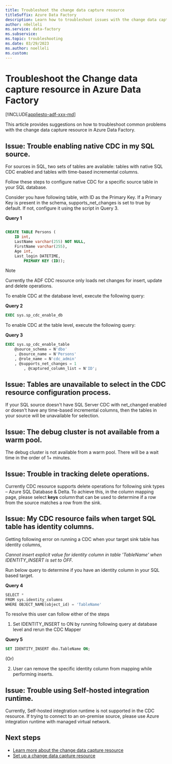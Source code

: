```yaml
---
title: Troubleshoot the change data capture resource
titleSuffix: Azure Data Factory
description: Learn how to troubleshoot issues with the change data capture resource in Azure Data Factory. 
author: n0elleli
ms.service: data-factory
ms.subservice:
ms.topic: troubleshooting
ms.date: 03/29/2023
ms.author: noelleli
ms.custom:
---
```


# Troubleshoot the Change data capture resource in Azure Data Factory
[!INCLUDE[appliesto-adf-xxx-md](includes/appliesto-adf-xxx-md.md)]

This article provides suggestions on how to troubleshoot common problems with the change data capture resource in Azure Data Factory.

## Issue: Trouble enabling native CDC in my SQL source. 

For sources in SQL, two sets of tables are available: tables with native SQL CDC enabled and tables with time-based incremental columns. 

Follow these steps to configure native CDC for a specific source table in your SQL database.

Consider you have following table, with ID as the Primary Key. If a Primary Key is present in the schema, supports_net_changes is set to true by default. If not, configure it using the script in Query 3.  

**Query 1**
```sql

CREATE TABLE Persons (
	ID int,
	LastName varchar(255) NOT NULL,
	FirstName varchar(255),
	Age int,
	Last_login DATETIME,
    	PRIMARY KEY (ID));

```

 > [!NOTE]
 > Currently the ADF CDC resource only loads net changes for insert, update and delete operations.

To enable CDC at the database level, execute the following query: 

**Query 2**

```sql
EXEC sys.sp_cdc_enable_db
```
To enable CDC at the table level, execute the following query: 

**Query 3**

```sql
EXEC sys.sp_cdc_enable_table  
	@source_schema = N'dbo'  
	, @source_name = N'Persons'  
	, @role_name = N'cdc_admin'  
	, @supports_net_changes = 1
        , @captured_column_list = N'ID';
```
    
## Issue: Tables are unavailable to select in the CDC resource configuration process. 
  
If your SQL source doesn't have SQL Server CDC with net_changed enabled or doesn't have any time-based incremental columns, then the tables in your source will be unavailable for selection. 

## Issue: The debug cluster is not available from a warm pool.

The debug cluster is not available from a warm pool. There will be a wait time in the order of 1+ minutes. 
 
## Issue: Trouble in tracking delete operations.

Currently CDC resource supports delete operations for following sink types – Azure SQL Database & Delta. To achieve this, in the column mapping page, please select **keys** column that can be used to determine if a row from the source matches a row from the sink. 

## Issue: My CDC resource fails when target SQL table has identity columns.

Getting following error on running a CDC when your target sink table has identity columns,

*_Cannot insert explicit value for identity column in table 'TableName' when IDENTITY_INSERT is set to OFF._*
 
Run below query to determine if you have an identity column in your SQL based target. 

**Query 4**

```sql
SELECT * 
FROM sys.identity_columns 
WHERE OBJECT_NAME(object_id) = 'TableName'
```

To resolve this user can follow either of the steps


1.  Set IDENTITY_INSERT to ON by running following query at database level and rerun the CDC Mapper
    
**Query 5**

```sql
SET IDENTITY_INSERT dbo.TableName ON; 
```

(Or)

2.  User can remove the specific identity column from mapping while performing inserts.

## Issue: Trouble using Self-hosted integration runtime.

Currently, Self-hosted integtration runtime is not supported in the CDC resource. If trying to connect to an on-premise source, please use Azure integration runtime with managed virtual network. 


## Next steps
- [Learn more about the change data capture resource](concepts-change-data-capture-resource.md)
- [Set up a change data capture resource](how-to-change-data-capture-resource.md)
